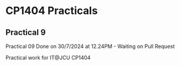 # CP1404 Practicals

## Practical 9
Practical 09 Done on 30/7/2024 at 12.24PM - Waiting on Pull Request

Practical work for IT@JCU CP1404
